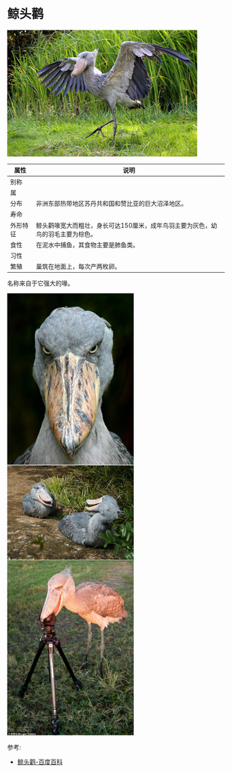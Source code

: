# 鲸头鹳

![](01.JPG)

|属性|说明|
| ---- | ---- |
| 别称||
| 属||
| 分布| 非洲东部热带地区苏丹共和国和赞比亚的巨大沼泽地区。|
| 寿命||
| 外形特征| 鲸头鹳喙宽大而粗壮，身长可达150厘米，成年鸟羽主要为灰色，幼鸟的羽毛主要为棕色。|
| 食性| 在泥水中捕鱼，其食物主要是肺鱼类。|
| 习性||
| 繁殖| 巢筑在地面上，每次产两枚卵。|

名称来自于它强大的喙。

![](02.jpg)

参考:
- [鲸头鹳-百度百科](https://baike.baidu.com/item/%E9%B2%B8%E5%A4%B4%E9%B9%B3?fromModule=lemma_search-box)